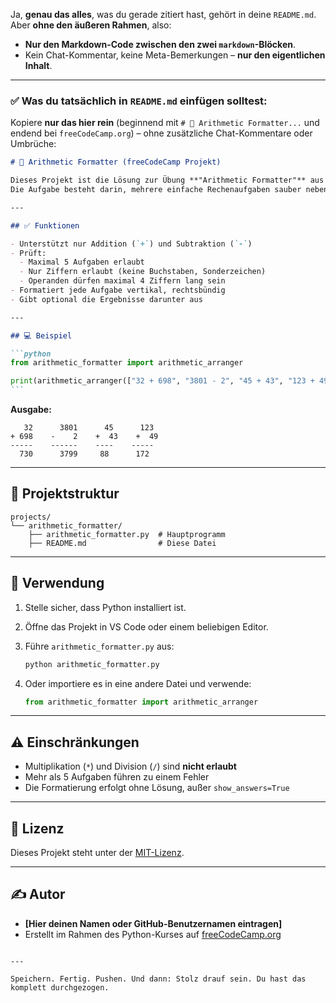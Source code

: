 Ja, **genau das alles**, was du gerade zitiert hast, gehört in deine `README.md`. Aber **ohne den äußeren Rahmen**, also:

- **Nur den Markdown-Code zwischen den zwei `markdown`-Blöcken**.
- Kein Chat-Kommentar, keine Meta-Bemerkungen – **nur den eigentlichen Inhalt**.

---

### ✅ Was du **tatsächlich** in `README.md` einfügen solltest:

Kopiere **nur das hier rein** (beginnend mit `# 🧮 Arithmetic Formatter...` und endend bei `freeCodeCamp.org`) – ohne zusätzliche Chat-Kommentare oder Umbrüche:

````markdown
# 🧮 Arithmetic Formatter (freeCodeCamp Projekt)

Dieses Projekt ist die Lösung zur Übung **"Arithmetic Formatter"** aus dem Python-Kurs von [freeCodeCamp](https://www.freecodecamp.org/learn).  
Die Aufgabe besteht darin, mehrere einfache Rechenaufgaben sauber nebeneinander zu formatieren – optional mit Ergebnissen.

---

## ✅ Funktionen

- Unterstützt nur Addition (`+`) und Subtraktion (`-`)
- Prüft:
  - Maximal 5 Aufgaben erlaubt
  - Nur Ziffern erlaubt (keine Buchstaben, Sonderzeichen)
  - Operanden dürfen maximal 4 Ziffern lang sein
- Formatiert jede Aufgabe vertikal, rechtsbündig
- Gibt optional die Ergebnisse darunter aus

---

## 💻 Beispiel

```python
from arithmetic_formatter import arithmetic_arranger

print(arithmetic_arranger(["32 + 698", "3801 - 2", "45 + 43", "123 + 49"], show_answers=True))
```
````

**Ausgabe:**

```
   32      3801      45      123
+ 698    -    2    +  43    +  49
-----    ------    ----    -----
  730      3799     88      172
```

---

## 📁 Projektstruktur

```
projects/
└── arithmetic_formatter/
    ├── arithmetic_formatter.py  # Hauptprogramm
    ├── README.md                # Diese Datei
```

---

## 📌 Verwendung

1. Stelle sicher, dass Python installiert ist.
2. Öffne das Projekt in VS Code oder einem beliebigen Editor.
3. Führe `arithmetic_formatter.py` aus:

   ```bash
   python arithmetic_formatter.py
   ```

4. Oder importiere es in eine andere Datei und verwende:

   ```python
   from arithmetic_formatter import arithmetic_arranger
   ```

---

## ⚠️ Einschränkungen

- Multiplikation (`*`) und Division (`/`) sind **nicht erlaubt**
- Mehr als 5 Aufgaben führen zu einem Fehler
- Die Formatierung erfolgt ohne Lösung, außer `show_answers=True`

---

## 📝 Lizenz

Dieses Projekt steht unter der [MIT-Lizenz](https://choosealicense.com/licenses/mit/).

---

## ✍️ Autor

- **\[Hier deinen Namen oder GitHub-Benutzernamen eintragen]**
- Erstellt im Rahmen des Python-Kurses auf [freeCodeCamp.org](https://www.freecodecamp.org/)

```

---

Speichern. Fertig. Pushen. Und dann: Stolz drauf sein. Du hast das komplett durchgezogen.
```
